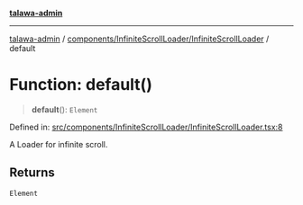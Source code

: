 [**talawa-admin**](../../../../README.md)

***

[talawa-admin](../../../../README.md) / [components/InfiniteScrollLoader/InfiniteScrollLoader](../README.md) / default

# Function: default()

> **default**(): `Element`

Defined in: [src/components/InfiniteScrollLoader/InfiniteScrollLoader.tsx:8](https://github.com/gautam-divyanshu/talawa-admin/blob/2490b2ea9583ec972ca984b1d93932def1c9f92b/src/components/InfiniteScrollLoader/InfiniteScrollLoader.tsx#L8)

A Loader for infinite scroll.

## Returns

`Element`
